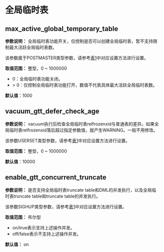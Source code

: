 # 全局临时表

## max\_active\_global\_temporary\_table<a name="section18307271684"></a>

**参数说明：** 全局临时表功能开关，仅控制是否可以创建全局临时表，暂不支持限制最大活跃全局临时表数。

该参数属于POSTMASTER类型参数，请参考[表1](重设参数.md#zh-cn_topic_0237121562_zh-cn_topic_0059777490_t91a6f212010f4503b24d7943aed6d846)中对应设置方法进行设置。

**取值范围：** 整型，0 \~ 1000000

-   0：全局临时表功能关闭。
-   \> 0：仅控制全局临时表功能打开，数值不代表具体最大活跃全局临时表数。

**默认值**：1000

## vacuum\_gtt\_defer\_check\_age<a name="section13404223104214"></a>

**参数说明：** vacuum执行后检查全局临时表relfrozenxid与普通表的差异。如果全局临时表relfrozenxid落后超过指定参数值，就产生WARNING。一般不用修改。

该参数USERSET类型参数，请参考[表1](重设参数.md#zh-cn_topic_0237121562_zh-cn_topic_0059777490_t91a6f212010f4503b24d7943aed6d846)中对应设置方法进行设置。

**取值范围：** 整型，0 \~ 1000000

**默认值**：10000

## enable_gtt_concurrent_truncate

**参数说明：** 是否支持全局临时表truncate table和DML的并发执行，以及全局临时表truncate table和truncate table的并发执行。

该参数SIGHUP类型参数，请参考[表1](重设参数.md#zh-cn_topic_0283137176_zh-cn_topic_0237121562_zh-cn_topic_0059777490_t91a6f212010f4503b24d7943aed6d846)中对应设置方法进行设置。

**取值范围：** 布尔型

- on/true表示支持上述操作并发。
- off/false表示不支持上述操作并发。

**默认值：** on